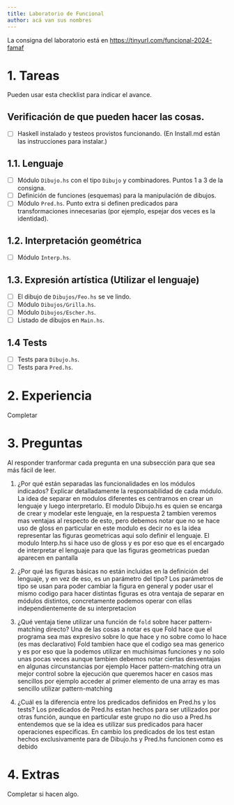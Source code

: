 ```yaml
---
title: Laboratorio de Funcional
author: acá van sus nombres
---
```

La consigna del laboratorio está en https://tinyurl.com/funcional-2024-famaf

# 1. Tareas
Pueden usar esta checklist para indicar el avance.

## Verificación de que pueden hacer las cosas.
- [ ] Haskell instalado y testeos provistos funcionando. (En Install.md están las instrucciones para instalar.)

## 1.1. Lenguaje
- [ ] Módulo `Dibujo.hs` con el tipo `Dibujo` y combinadores. Puntos 1 a 3 de la consigna.
- [ ] Definición de funciones (esquemas) para la manipulación de dibujos.
- [ ] Módulo `Pred.hs`. Punto extra si definen predicados para transformaciones innecesarias (por ejemplo, espejar dos veces es la identidad).

## 1.2. Interpretación geométrica
- [ ] Módulo `Interp.hs`.

## 1.3. Expresión artística (Utilizar el lenguaje)
- [ ] El dibujo de `Dibujos/Feo.hs` se ve lindo.
- [ ] Módulo `Dibujos/Grilla.hs`.
- [ ] Módulo `Dibujos/Escher.hs`.
- [ ] Listado de dibujos en `Main.hs`.

## 1.4 Tests
- [ ] Tests para `Dibujo.hs`.
- [ ] Tests para `Pred.hs`.

# 2. Experiencia
Completar

# 3. Preguntas
Al responder tranformar cada pregunta en una subsección para que sea más fácil de leer.

1. ¿Por qué están separadas las funcionalidades en los módulos indicados? Explicar detalladamente la responsabilidad de cada módulo.
    La idea de separar en modulos diferentes es centrarnos en crear un lenguaje y luego interpretarlo. 
    El modulo Dibujo.hs es quien se encarga de crear y modelar este lenguaje, en la respuesta 2 tambien veremos mas ventajas al respecto de esto, pero debemos notar que no se hace uso de gloss en particular en este modulo es decir no es la idea representar las figuras geometricas aqui solo definir el lenguaje.
    El modulo Interp.hs si hace uso de gloss y es por eso que es el encargado de interpretar el lenguaje para que las figuras geometricas puedan aparecen en pantalla 

2. ¿Por qué las figuras básicas no están incluidas en la definición del lenguaje, y en vez de eso, es un parámetro del tipo?
    Los parámetros de tipo se usan para poder cambiar la figura en general y poder usar el mismo codigo para hacer distintas figuras es otra ventaja de separar en módulos distintos, concretamente podemos operar con ellas independientemente de su interpretacion

3. ¿Qué ventaja tiene utilizar una función de `fold` sobre hacer pattern-matching directo?
    Una de las cosas a notar es que Fold hace que el programa sea mas expresivo sobre lo que hace y no sobre como lo hace (es mas declarativo)
    Fold tambien hace que el codigo sea mas generico y es por eso que la podemos utilizar en muchísimas funciones y no solo unas pocas veces
    aunque tambien debemos notar ciertas desventajas en algunas circunstancias por ejemplo 
    Hacer pattern-matching otra un mejor control sobre la ejecución que queremos hacer 
    en casos mas sencillos por ejemplo acceder al primer elemento de una array es mas sencillo utilizar pattern-matching

4. ¿Cuál es la diferencia entre los predicados definidos en Pred.hs y los tests?
    Los predicados de Pred.hs estan hechos para ser utilizados por otras función, aunque en particular este grupo no dio uso a Pred.hs entendemos que se la idea es utilizar sus predicados para hacer operaciones especificas.
    En cambio los predicados de los test estan hechos exclusivamente para de Dibujo.hs y Pred.hs funcionen como es debido 

# 4. Extras
Completar si hacen algo.